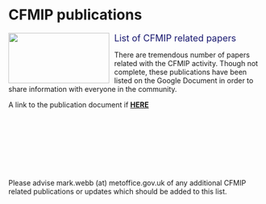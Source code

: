 <h1 class="title">CFMIP publications</h1>

<div id="cog_post_body">
    <div id="cog_post_body">
        <img align="left" height="100" src="/site_media/projects/cfmip/webb_etal2017gmd_p1.jpg" style="margin-right: 10px;" width="200" /> <font color="midnightblue" size="+1">List of CFMIP related papers</font>
<p>
	There are tremendous number of papers related with the CFMIP activity. Though not complete, these publications have been listed on the Google Document in order to share information with everyone in the community.</p>
<p>
	A link to the publication document if <b><a href="https://docs.google.com/document/d/1dhPTkUoD-vy5pGP_kU71ErI-WZQ8sdpMv2x9v7TLivk/edit">HERE</a></b></p>
<p>
	&nbsp;</p>
<p>
	&nbsp;</p>
<p>
	&nbsp;</p>
<p>
	<br />
	<p>
		Please advise mark.webb (at) metoffice.gov.uk of any additional CFMIP related publications or updates which should be added to this list.</p>
</p>
<p>
	&nbsp;</p>
<p>
	&nbsp;</p>
<p>
	&nbsp;</p>
</div> <!--// end div id=cog_post_body //-->
